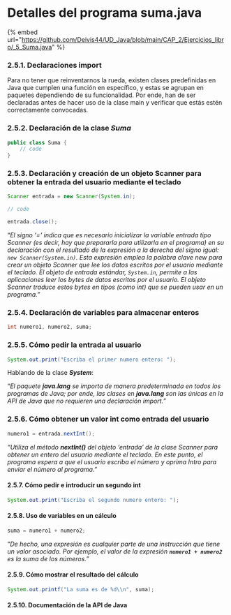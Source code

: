 # Detalles del programa suma.java

{% embed url="https://github.com/Deivis44/UD_Java/blob/main/CAP_2/Ejercicios_libro/_5_Suma.java" %}

### 2.5.1. Declaraciones import

Para no tener que reinventarnos la rueda, existen clases predefinidas en Java que cumplen una función en específico, y estas se agrupan en paquetes dependiendo de su funcionalidad. Por ende, han de ser declaradas antes de hacer uso de la clase main y verificar que estás estén correctamente convocadas.

### 2.5.2. Declaración de la clase _Suma_

```java
public class Suma {
	// code
}
```

### 2.5.3. Declaración y creación de un objeto Scanner para obtener la entrada del usuario mediante el teclado

```java
Scanner entrada = new Scanner(System.in);

// code

entrada.close();
```

“_El signo ‘=’ indica que es necesario inicializar la variable entrada tipo Scanner (es decir, hay que prepararla para utilizarla en el programa) en su declaración con el resultado de la expresión a la derecha del signo igual: `new Scanner(System.in)`. Esta expresión emplea la palabra clave new para crear un objeto Scanner que lee los datos escritos por el usuario mediante el teclado. El objeto de entrada estándar, `System.in`, permite a las aplicaciones leer los bytes de datos escritos por el usuario. El objeto Scanner traduce estos bytes en tipos (como int) que se pueden usar en un programa.”_

### 2.5.4. Declaración de variables para almacenar enteros

```java
int numero1, numero2, suma;
```

### 2.5.5. Cómo pedir la entrada al usuario

```java
System.out.print("Escriba el primer numero entero: ");
```

Hablando de la clase _**System**_:

“_El paquete **java.lang** se importa de manera predeterminada en todos los programas de Java; por ende, las clases en **java.lang** son las únicas en la API de Java que no requieren una declaración import.”_

### 2.5.6. Cómo obtener un valor int como entrada del usuario

```java
numero1 = entrada.nextInt();
```

_“Utiliza el método **nextInt()** del objeto ‘entrada’ de la clase Scanner para obtener un entero del usuario mediante el teclado. En este punto, el programa espera a que el usuario escriba el número y oprima Intro para enviar el número al programa.”_

#### 2.5.7. Cómo pedir e introducir un segundo int

```java
System.out.print("Escriba el segundo numero entero: ");
```

#### 2.5.8. Uso de variables en un cálculo

```java
suma = numero1 + numero2;
```

“_De hecho, una expresión es cualquier parte de una instrucción que tiene un valor asociado. Por ejemplo, el valor de la expresión **`numero1 + numero2`** es la suma de los números.”_

#### 2.5.9. Cómo mostrar el resultado del cálculo

```java
System.out.printf("La suma es de %d\\n", suma);
```

#### 2.5.10. Documentación de la API de Java

